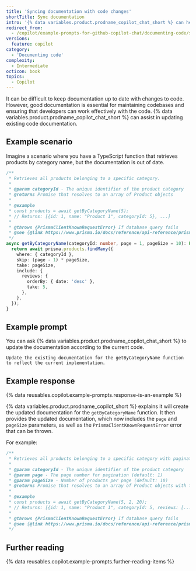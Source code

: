 ```yaml
---
title: 'Syncing documentation with code changes'
shortTitle: Sync documentation
intro: '{% data variables.product.prodname_copilot_chat_short %} can help with keeping code documentation up-to-date.'
redirect_from:
  - /copilot/example-prompts-for-github-copilot-chat/documenting-code/syncing-documentation-with-code-changes
versions:
  feature: copilot
category:
  - 'Documenting code'
complexity:
  - Intermediate
octicon: book
topics:
  - Copilot
---
```


It can be difficult to keep documentation up to date with changes to code. However, good documentation is essential for maintaining codebases and ensuring that developers can work effectively with the code. {% data variables.product.prodname_copilot_chat_short %} can assist in updating existing code documentation.

## Example scenario

 Imagine a scenario where you have a TypeScript function that retrieves products by category name, but the documentation is out of date.

```typescript
/**
 * Retrieves all products belonging to a specific category.
 *
 * @param categoryId - The unique identifier of the product category
 * @returns Promise that resolves to an array of Product objects
 *
 * @example
 * const products = await getByCategoryName(5);
 * // Returns: [{id: 1, name: "Product 1", categoryId: 5}, ...]
 *
 * @throws {PrismaClientKnownRequestError} If database query fails
 * @see {@link https://www.prisma.io/docs/reference/api-reference/prisma-client-reference#findmany}
 */
async getByCategoryName(categoryId: number, page = 1, pageSize = 10): Promise<Products[]> {
  return await prisma.products.findMany({
    where: { categoryId },
    skip: (page - 1) * pageSize,
    take: pageSize,
    include: {
      reviews: {
        orderBy: { date: 'desc' },
        take: 5,
      },
    },
  });
}
```

## Example prompt

You can ask {% data variables.product.prodname_copilot_chat_short %} to update the documentation according to the current code.

`Update the existing documentation for the getByCategoryName function to reflect the current implementation.`

## Example response

{% data reusables.copilot.example-prompts.response-is-an-example %}

{% data variables.product.prodname_copilot_short %} explains it will create the updated documentation for the `getByCategoryName` function. It then provides the updated documentation, which now includes the `page` and `pageSize` parameters, as well as the `PrismaClientKnownRequestError` error that can be thrown.

For example:

```typescript
/**
 * Retrieves all products belonging to a specific category with pagination and recent reviews.
 *
 * @param categoryId - The unique identifier of the product category
 * @param page - The page number for pagination (default: 1)
 * @param pageSize - Number of products per page (default: 10)
 * @returns Promise that resolves to an array of Product objects with their 5 most recent reviews
 *
 * @example
 * const products = await getByCategoryName(5, 2, 20);
 * // Returns: [{id: 1, name: "Product 1", categoryId: 5, reviews: [...5 recent reviews]}, ...]
 *
 * @throws {PrismaClientKnownRequestError} If database query fails
 * @see {@link https://www.prisma.io/docs/reference/api-reference/prisma-client-reference#findmany}
 */
```

## Further reading

{% data reusables.copilot.example-prompts.further-reading-items %}
